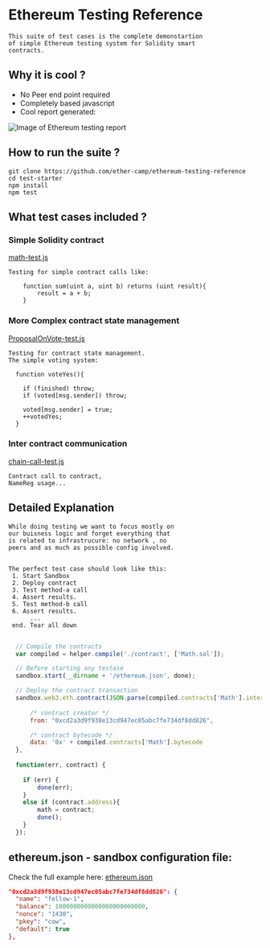 # Ethereum Testing Reference

```
This suite of test cases is the complete demonstartion 
of simple Ethereum testing system for Solidity smart 
contracts.
```

##  Why it is cool ? 

* No Peer end point required
* Completely based javascript
* Cool report generated: 

![Image of Ethereum testing report](http://i.imgur.com/ZcA3JMT.png)

##  How to run the suite ?  
```
git clone https://github.com/ether-camp/ethereum-testing-reference
cd test-starter
npm install 
npm test
```

##  What test cases included ?  

### Simple Solidity contract  
[math-test.js](https://github.com/ether-camp/ethereum-testing-reference/blob/master/test/math/math-test.js)
```
Testing for simple contract calls like: 

	function sum(uint a, uint b) returns (uint result){	    
		result = a + b;
	}
```

### More Complex contract state management
[ProposalOnVote-test.js](https://github.com/ether-camp/ethereum-testing-reference/blob/master/test/vote/ProposalOnVote-test.js)
```
Testing for contract state management.
The simple voting system: 

  function voteYes(){
  
    if (finished) throw;
    if (voted[msg.sender]) throw;

    voted[msg.sender] = true;
	++votedYes;  
  }
```

### Inter contract communication

[chain-call-test.js](https://github.com/ether-camp/ethereum-testing-reference/blob/master/test/chain/chain-call-test.js)
```
Contract call to contract, 
NameReg usage...
```

## Detailed Explanation

```
While doing testing we want to focus mostly on 
our buisness logic and forget everything that 
is related to infrastrucure: no network , no 
peers and as much as possible config involved.


The perfect test case should look like this: 
 1. Start Sandbox
 2. Deploy contract 
 3. Test method-a call
 4. Assert results.
 5. Test method-b call
 6. Assert results.
      ...
 end. Tear all down

```


```javascript

  // Compile the contracts
  var compiled = helper.compile('./contract', ['Math.sol']);

  // Before starting any testase
  sandbox.start(__dirname + '/ethereum.json', done);

  // Deploy the contract transaction 
  sandbox.web3.eth.contract(JSON.parse(compiled.contracts['Math'].interface)).new({
	  
	  /* contract creator */ 
	  from: "0xcd2a3d9f938e13cd947ec05abc7fe734df8dd826",

	  /* contract bytecode */ 
	  data: '0x' + compiled.contracts['Math'].bytecode			
  }, 
  
  function(err, contract) {
		
	if (err) {
		done(err);
	}
	else if (contract.address){
  		math = contract;
	  	done();
	}			
  });	  

```



## ethereum.json - sandbox configuration file: 

Check the full example here: [ethereum.json](https://github.com/ether-camp/ethereum-testing-reference/blob/master/test/math/ethereum.json)

```json
"0xcd2a3d9f938e13cd947ec05abc7fe734df8dd826": {
  "name": "fellow-1", 
  "balance": 1000000000000000000000000,
  "nonce": "1430",
  "pkey": "cow",
  "default": true
},

```


